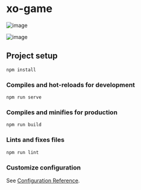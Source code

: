 # xo-game


![image](https://github.com/user-attachments/assets/c9c134d3-e832-4bc9-9b11-77efc7547c87)

![image](https://github.com/user-attachments/assets/ad3be5ca-f0be-473b-9b2b-f9bd0b6506b8)


## Project setup
```
npm install
```

### Compiles and hot-reloads for development
```
npm run serve
```

### Compiles and minifies for production
```
npm run build
```

### Lints and fixes files
```
npm run lint
```

### Customize configuration
See [Configuration Reference](https://cli.vuejs.org/config/).
